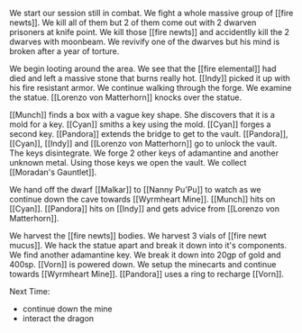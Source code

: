 We start our session still in combat. We fight a whole massive group of [[fire newts]]. We kill all of them but 2 of them come out with 2 dwarven prisoners at knife point. We kill those [[fire newts]] and accidentlly kill the 2 dwarves with moonbeam. We revivify one of the dwarves but his mind is broken after a year of torture.

We begin looting around the area. We see that the [[fire elemental]] had died and left a massive stone that burns really hot. [[Indy]] picked it up with his fire resistant armor. We continue walking through the forge. We examine the statue. [[Lorenzo von Matterhorn]] knocks over the statue.

[[Munch]] finds a box with a vague key shape. She discovers that it is a mold for a key. [[Cyan]] smiths a key using the mold. [[Cyan]] forges a second key. [[Pandora]] extends the bridge to get to the vault. [[Pandora]], [[Cyan]], [[Indy]] and [[Lorenzo von Matterhorn]] go to unlock the vault. The keys disintegrate. We forge 2 other keys of adamantine and another unknown metal. Using those keys we open the vault. We collect [[Moradan's Gauntlet]].

We hand off the dwarf [[Malkar]] to [[Nanny Pu'Pu]] to watch as we continue down the cave towards [[Wyrmheart Mine]]. [[Munch]] hits on [[Cyan]]. [[Pandora]] hits on [[Indy]] and gets advice from [[Lorenzo von Matterhorn]].

We harvest the [[fire newts]] bodies. We harvest 3 vials of [[fire newt mucus]]. We hack the statue apart and break it down into it's components. We find another adamantine key. We break it down into 20gp of gold and 400sp. [[Vorn]] is powered down. We setup the minecarts and continue towards [[Wyrmheart Mine]]. [[Pandora]] uses a ring to recharge [[Vorn]].

Next Time: 
- continue down the mine
- interact the dragon